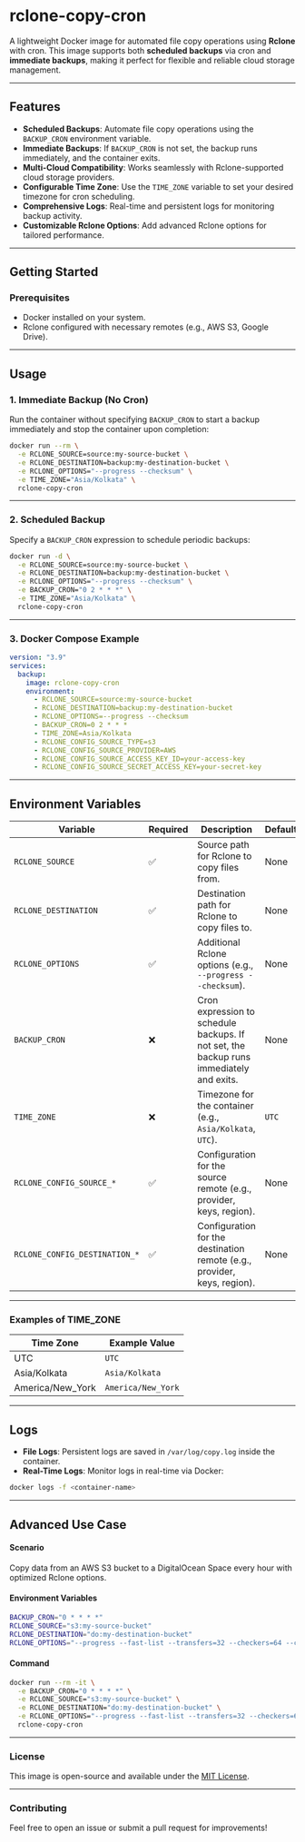 # **rclone-copy-cron**

A lightweight Docker image for automated file copy operations using **Rclone** with cron. This image supports both **scheduled backups** via cron and **immediate backups**, making it perfect for flexible and reliable cloud storage management.

---

## **Features**  
- **Scheduled Backups**: Automate file copy operations using the `BACKUP_CRON` environment variable.  
- **Immediate Backups**: If `BACKUP_CRON` is not set, the backup runs immediately, and the container exits.  
- **Multi-Cloud Compatibility**: Works seamlessly with Rclone-supported cloud storage providers.  
- **Configurable Time Zone**: Use the `TIME_ZONE` variable to set your desired timezone for cron scheduling.  
- **Comprehensive Logs**: Real-time and persistent logs for monitoring backup activity.  
- **Customizable Rclone Options**: Add advanced Rclone options for tailored performance.

---

## **Getting Started**

### Prerequisites

- Docker installed on your system.  
- Rclone configured with necessary remotes (e.g., AWS S3, Google Drive).

---

## **Usage**

### **1. Immediate Backup (No Cron)**

Run the container without specifying `BACKUP_CRON` to start a backup immediately and stop the container upon completion:

```bash
docker run --rm \
  -e RCLONE_SOURCE=source:my-source-bucket \
  -e RCLONE_DESTINATION=backup:my-destination-bucket \
  -e RCLONE_OPTIONS="--progress --checksum" \
  -e TIME_ZONE="Asia/Kolkata" \
  rclone-copy-cron
```

---

### **2. Scheduled Backup**

Specify a `BACKUP_CRON` expression to schedule periodic backups:

```bash
docker run -d \
  -e RCLONE_SOURCE=source:my-source-bucket \
  -e RCLONE_DESTINATION=backup:my-destination-bucket \
  -e RCLONE_OPTIONS="--progress --checksum" \
  -e BACKUP_CRON="0 2 * * *" \
  -e TIME_ZONE="Asia/Kolkata" \
  rclone-copy-cron
```

---

### **3. Docker Compose Example**

```yaml
version: "3.9"
services:
  backup:
    image: rclone-copy-cron
    environment:
      - RCLONE_SOURCE=source:my-source-bucket
      - RCLONE_DESTINATION=backup:my-destination-bucket
      - RCLONE_OPTIONS=--progress --checksum
      - BACKUP_CRON=0 2 * * *
      - TIME_ZONE=Asia/Kolkata
      - RCLONE_CONFIG_SOURCE_TYPE=s3
      - RCLONE_CONFIG_SOURCE_PROVIDER=AWS
      - RCLONE_CONFIG_SOURCE_ACCESS_KEY_ID=your-access-key
      - RCLONE_CONFIG_SOURCE_SECRET_ACCESS_KEY=your-secret-key
```

---

## **Environment Variables**

| Variable                       | Required | Description                                                                                   | Default       |
|--------------------------------|----------|-----------------------------------------------------------------------------------------------|---------------|
| `RCLONE_SOURCE`                | ✅       | Source path for Rclone to copy files from.                                                    | None          |
| `RCLONE_DESTINATION`           | ✅       | Destination path for Rclone to copy files to.                                                 | None          |
| `RCLONE_OPTIONS`               | ✅       | Additional Rclone options (e.g., `--progress --checksum`).                                    | None          |
| `BACKUP_CRON`                  | ❌       | Cron expression to schedule backups. If not set, the backup runs immediately and exits.       | None          |
| `TIME_ZONE`                    | ❌       | Timezone for the container (e.g., `Asia/Kolkata`, `UTC`).                                      | `UTC`         |
| `RCLONE_CONFIG_SOURCE_*`       | ✅       | Configuration for the source remote (e.g., provider, keys, region).                           | None          |
| `RCLONE_CONFIG_DESTINATION_*`  | ✅       | Configuration for the destination remote (e.g., provider, keys, region).                      | None          |

---

### **Examples of TIME_ZONE**

| Time Zone         | Example Value      |
|-------------------|--------------------|
| UTC               | `UTC`             |
| Asia/Kolkata      | `Asia/Kolkata`    |
| America/New_York  | `America/New_York`|

---

## **Logs**

- **File Logs**: Persistent logs are saved in `/var/log/copy.log` inside the container.  
- **Real-Time Logs**: Monitor logs in real-time via Docker:  

```bash
docker logs -f <container-name>
```

---

## **Advanced Use Case**

#### **Scenario**  
Copy data from an AWS S3 bucket to a DigitalOcean Space every hour with optimized Rclone options.  

#### **Environment Variables**  
```bash
BACKUP_CRON="0 * * * *"
RCLONE_SOURCE="s3:my-source-bucket"
RCLONE_DESTINATION="do:my-destination-bucket"
RCLONE_OPTIONS="--progress --fast-list --transfers=32 --checkers=64 --checksum"
```

#### **Command**  
```bash
docker run --rm -it \
  -e BACKUP_CRON="0 * * * *" \
  -e RCLONE_SOURCE="s3:my-source-bucket" \
  -e RCLONE_DESTINATION="do:my-destination-bucket" \
  -e RCLONE_OPTIONS="--progress --fast-list --transfers=32 --checkers=64 --checksum" \
  rclone-copy-cron
```

---

### **License**

This image is open-source and available under the [MIT License](LICENSE).

---

### **Contributing**

Feel free to open an issue or submit a pull request for improvements!  